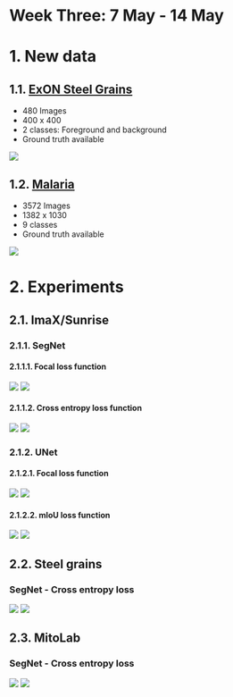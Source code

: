 <h1>Week Three: 7 May - 14 May</h1>

# 1. New data
## 1.1. <a href="https://www.kaggle.com/datasets/peterwarren/voronoi-artificial-grains-gen/data" target="_blank">ExON Steel Grains</a>
- 480 Images
- 400 x 400
- 2 classes: Foreground and background
- Ground truth available

<img src="resources/week_3/steel.svg">

## 1.2. <a href="https://datasetninja.com/malaria-segmentation" target="_blank">Malaria</a>
- 3572 Images
- 1382 x 1030
- 9 classes
- Ground truth available

<img src="resources/week_3/malaria Medium.jpeg">

# 2. Experiments
## 2.1. ImaX/Sunrise
### 2.1.1. SegNet
#### 2.1.1.1. Focal loss function
<img src="resources/week_3/plots/segnet_imax_focal.svg">
<img src="resources/week_3/maps/2.svg">

#### 2.1.1.2. Cross entropy loss function
<img src="resources/week_3/plots/segnet_imax_ce.svg">
<img src="resources/week_3/maps/segnet_imax_ce.svg">

### 2.1.2. UNet
#### 2.1.2.1. Focal loss function
<img src="resources/week_3/plots/unet_imax_focal.svg">
<img src="resources/week_3/maps/unet_imax_focal.svg">

#### 2.1.2.2. mIoU loss function
<img src="resources/week_3/plots/unet_imax_iou.svg">
<img src="resources/week_3/maps/unet_imax_iou.svg">

## 2.2. Steel grains
### SegNet - Cross entropy loss
<img src="resources/week_3/plots/segnet_metal.svg">
<img src="resources/week_3/maps/segnet_steel.svg">

## 2.3. MitoLab
### SegNet - Cross entropy loss
<img src="resources/week_3/plots/segnet_mito.svg">
<img src="resources/week_3/maps/segnet_mito.svg">
